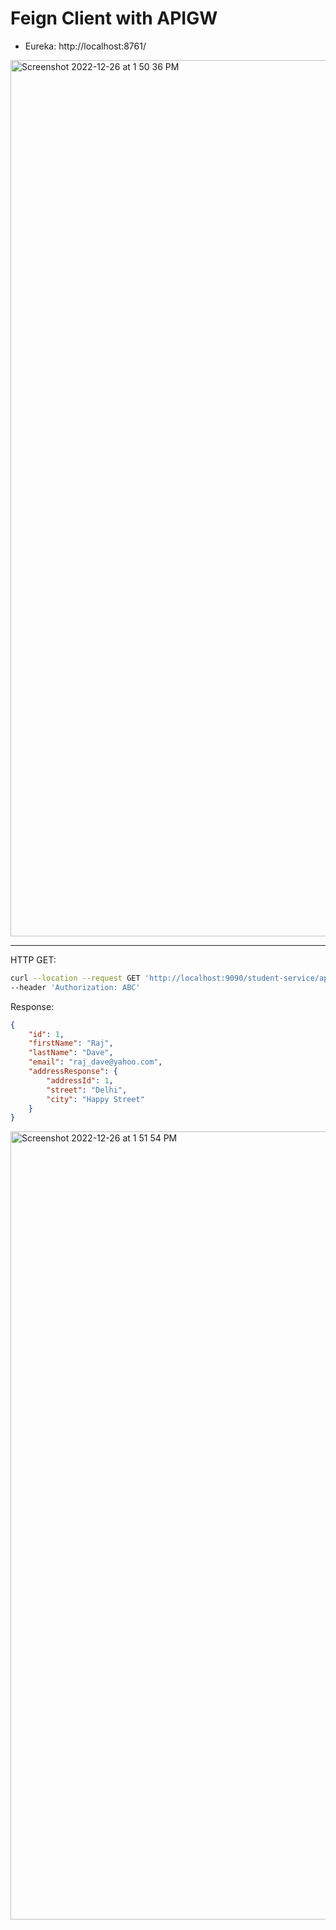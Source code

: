 # Feign Client with APIGW

- Eureka: http://localhost:8761/

<img width="1402" alt="Screenshot 2022-12-26 at 1 50 36 PM" src="https://user-images.githubusercontent.com/54174687/209524123-92b3e43e-a094-451e-b378-288dbbc47f40.png">

-------

HTTP GET: 

```sh
curl --location --request GET 'http://localhost:9090/student-service/api/student/getById/1' \
--header 'Authorization: ABC'
```

Response:

```json
{
    "id": 1,
    "firstName": "Raj",
    "lastName": "Dave",
    "email": "raj_dave@yahoo.com",
    "addressResponse": {
        "addressId": 1,
        "street": "Delhi",
        "city": "Happy Street"
    }
}
```

<img width="1261" alt="Screenshot 2022-12-26 at 1 51 54 PM" src="https://user-images.githubusercontent.com/54174687/209524293-d06e180e-2b01-4ccd-9c96-0d0a43abb87c.png">

